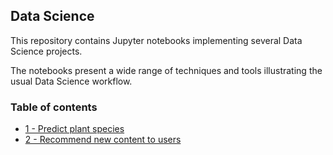 ## Data Science

This repository contains Jupyter notebooks implementing several Data Science projects. 

The notebooks present a wide range of techniques and tools illustrating the usual Data Science workflow.

### Table of contents

* [1 - Predict plant species](https://github.com/bmarroc/data-science/blob/14aa45f7f009931d4d024b77b24cb4a8876da38c/1/ds_1.ipynb)
* [2 - Recommend new content to users](https://github.com/bmarroc/data-science/blob/14aa45f7f009931d4d024b77b24cb4a8876da38c/1/ds_1.ipynb)
